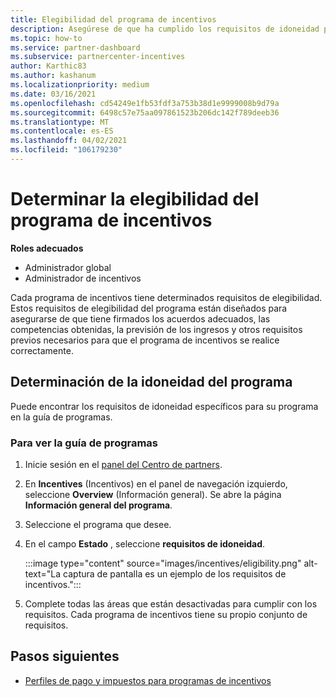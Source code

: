 ```yaml
---
title: Elegibilidad del programa de incentivos
description: Asegúrese de que ha cumplido los requisitos de idoneidad para el programa incentivos. Este proceso incluye la comprobación de la idoneidad en la guía de programas.
ms.topic: how-to
ms.service: partner-dashboard
ms.subservice: partnercenter-incentives
author: Karthic83
ms.author: kashanum
ms.localizationpriority: medium
ms.date: 03/16/2021
ms.openlocfilehash: cd54249e1fb53fdf3a753b38d1e9999008b9d79a
ms.sourcegitcommit: 6498c57e75aa097861523b206dc142f789deeb36
ms.translationtype: MT
ms.contentlocale: es-ES
ms.lasthandoff: 04/02/2021
ms.locfileid: "106179230"
---
```

# <a name="determine-your-incentives-program-eligibility"></a>Determinar la elegibilidad del programa de incentivos

**Roles adecuados**

- Administrador global
- Administrador de incentivos

 Cada programa de incentivos tiene determinados requisitos de elegibilidad. Estos requisitos de elegibilidad del programa están diseñados para asegurarse de que tiene firmados los acuerdos adecuados, las competencias obtenidas, la previsión de los ingresos y otros requisitos previos necesarios para que el programa de incentivos se realice correctamente.

## <a name="determining-your-program-eligibility"></a>Determinación de la idoneidad del programa

Puede encontrar los requisitos de idoneidad específicos para su programa en la guía de programas. 

### <a name="to-see-your-program-guide"></a>Para ver la guía de programas

1. Inicie sesión en el [panel del Centro de partners](https://partner.microsoft.com/dashboard/).

2. En **Incentives** (Incentivos) en el panel de navegación izquierdo, seleccione **Overview** (Información general). Se abre la página **Información general del programa**.

3. Seleccione el programa que desee.

4. En el campo **Estado** , seleccione **requisitos de idoneidad**.

   :::image type="content" source="images/incentives/eligibility.png" alt-text="La captura de pantalla es un ejemplo de los requisitos de incentivos.":::

5. Complete todas las áreas que están desactivadas para cumplir con los requisitos. Cada programa de incentivos tiene su propio conjunto de requisitos.

## <a name="next-steps"></a>Pasos siguientes

- [Perfiles de pago y impuestos para programas de incentivos](incentives-create-and-manage-your-payout-and-tax-profiles.md)
